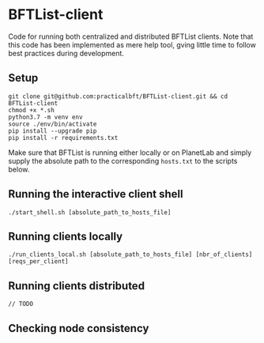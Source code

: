 # BFTList-client
Code for running both centralized and distributed BFTList clients. Note that this code has been implemented as mere help tool, gving little time to follow best practices during development.

## Setup
```
git clone git@github.com:practicalbft/BFTList-client.git && cd BFTList-client
chmod +x *.sh
python3.7 -m venv env
source ./env/bin/activate
pip install --upgrade pip
pip install -r requirements.txt
```

Make sure that BFTList is running either locally or on PlanetLab and simply supply the absolute path to the corresponding `hosts.txt` to the scripts below.

## Running the interactive client shell
```
./start_shell.sh [absolute_path_to_hosts_file]
```

## Running clients locally
```
./run_clients_local.sh [absolute_path_to_hosts_file] [nbr_of_clients] [reqs_per_client]
```

## Running clients distributed
`// TODO`

## Checking node consistency

